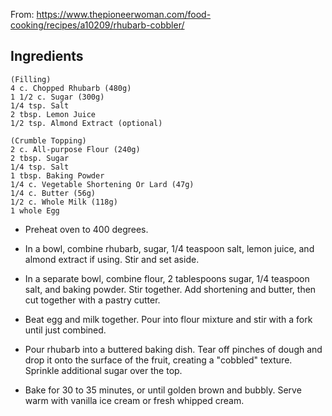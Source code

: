 From: https://www.thepioneerwoman.com/food-cooking/recipes/a10209/rhubarb-cobbler/

## Ingredients
    
    (Filling)
    4 c. Chopped Rhubarb (480g)
    1 1/2 c. Sugar (300g)
    1/4 tsp. Salt
    2 tbsp. Lemon Juice
    1/2 tsp. Almond Extract (optional)
    
    (Crumble Topping)
    2 c. All-purpose Flour (240g)
    2 tbsp. Sugar
    1/4 tsp. Salt
    1 tbsp. Baking Powder
    1/4 c. Vegetable Shortening Or Lard (47g)
    1/4 c. Butter (56g)
    1/2 c. Whole Milk (118g)
    1 whole Egg

* Preheat oven to 400 degrees.

* In a bowl, combine rhubarb, sugar, 1/4 teaspoon salt, lemon juice, and almond extract if using. Stir and set aside.

* In a separate bowl, combine flour, 2 tablespoons sugar, 1/4 teaspoon salt, and baking powder. Stir together. Add shortening and butter, then cut together with a pastry cutter.

* Beat egg and milk together. Pour into flour mixture and stir with a fork until just combined.

* Pour rhubarb into a buttered baking dish. Tear off pinches of dough and drop it onto the surface of the fruit, creating a "cobbled" texture. Sprinkle additional sugar over the top.

* Bake for 30 to 35 minutes, or until golden brown and bubbly. Serve warm with vanilla ice cream or fresh whipped cream. 

